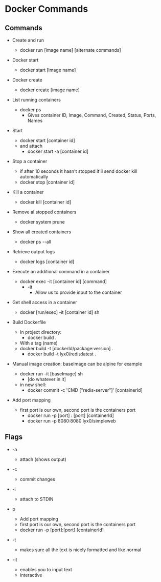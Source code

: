 # Docker Commands

## Commands

- Create and run

  - docker run [image name] [alternate commands]

- Docker start

  - docker start [image name]

- Docker create

  - docker create [image name]

- List running containers

  - docker ps
    - Gives container ID, Image, Command, Created, Status, Ports, Names

- Start

  - docker start [container id]
  - and attach
    - docker start -a [container id]

- Stop a container

  - if after 10 seconds it hasn't stopped it'll send docker kill automatically
  - docker stop [container id]

- Kill a container

  - docker kill [container id]

- Remove al stopped containers

  - docker system prune

- Show all created containers

  - docker ps --all

- Retrieve output logs

  - docker logs [container id]

- Execute an additional command in a container

  - docker exec -it [container id] [command]
    - -it
      - Allow us to provide input to the container

- Get shell access in a container

  - docker [run/exec] -it [container id] sh

- Build Dockerfile

  - In project directory:
    - docker build .
  - With a tag (name)
  - docker build -t [dockerId/package:version] .
    - docker build -t lyx0/redis:latest .

- Manual image creation:
  baseImage can be alpine for example

  - docker run -it [baseImage] sh
    - [do whatever in it]
  - in new shell:
    - docker commit -c 'CMD ["redis-server"]' [containerId]

- Add port mapping
  - first port is our own, second port is the containers port
    - docker run -p [port] : [port] [containerId]
    - docker run -p 8080:8080 lyx0/simpleweb

## Flags

- -a

  - attach (shows output)

- -c

  - commit changes

- -i

  - attach to STDIN

- p
  - Add port mapping
  - first port is our own, second port is the containers port
  - docker run -p [port]:[port] [containerId]
- -t

  - makes sure all the text is nicely formatted and like normal

- -it
  - enables you to input text
  - interactive
